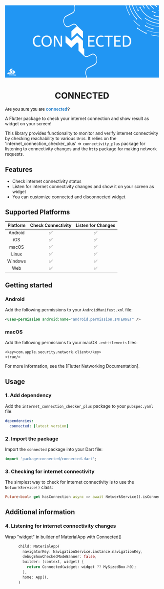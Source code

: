 <p align="center">
  <a href="https://linkedin.com/in/sohrabonline">
    <img src="https://raw.githubusercontent.com/sohrabonline/connected/master/assets/logo.png" width="640">
  </a>
  <h1 align="center">CONNECTED</h1>
  <pre style="text-align: start;color: rgb(0, 0, 0);"><span style="color: rgb(0, 0, 0); font-family: Verdana, Geneva, sans-serif;">Are you sure you are</span><span style="font-family: Verdana, Geneva, sans-serif;"> <strong><span style="color: rgb(44, 130, 201);">connected</span></strong>?</span></pre>
<div id="gtx-trans" style="position: absolute; left: 211px; top: -5px;">
    <div class="gtx-trans-icon"></div>
</div>
</p>

A Flutter package to check your internet connection and show result as widget on your screen!


This library provides functionality to monitor and verify internet connectivity
by checking reachability to various `Uri`s. It relies on the 'internet_connection_checker_plus' => `connectivity_plus`
package for listening to connectivity changes and the `http` package for making
network requests.

## Features
- Check internet connectivity status
- Listen for internet connectivity changes and show it on your screen as widget
- You can customize connected and disconnected widget

## Supported Platforms

| Platform | Check Connectivity | Listen for Changes |
| :------: | :----------------: | :----------------: |
| Android  |         ✅         |         ✅         |
|   iOS    |         ✅         |         ✅         |
|  macOS   |         ✅         |         ✅         |
|  Linux   |         ✅         |         ✅         |
| Windows  |         ✅         |         ✅         |
|   Web    |         ✅         |         ✅         |


## Getting started

### Android

Add the following permissions to your `AndroidManifest.xml` file:

```xml
<uses-permission android:name="android.permission.INTERNET" />
```

### macOS

Add the following permissions to your macOS `.entitlements` files:

```entitlements
<key>com.apple.security.network.client</key>
<true/>
```

For more information, see the [Flutter Networking Documentation].

## Usage

### 1. Add dependency

Add the `internet_connection_checker_plus` package to your `pubspec.yaml` file:

```yaml
dependencies:
  connected: [latest version]
```

### 2. Import the package

Import the `connected` package into your Dart file:

```dart
import 'package:connected/connected.dart';
```

### 3. Checking for internet connectivity

The simplest way to check for internet connectivity is to use the
`NetworkService()` class:

```dart
Future<bool> get hasConnection async => await NetworkService().isConnected;
```

## Additional information

### 4. Listening for internet connectivity changes

Wrap "widget" in builder of MaterialApp with Connected()

```dart
      child: MaterialApp(
        navigatorKey: NavigationService.instance.navigationKey,
        debugShowCheckedModeBanner: false,
        builder: (context, widget) {
          return Connected(widget: widget ?? MySizedBox.h0);
        },
        home: App(),
      )
```


